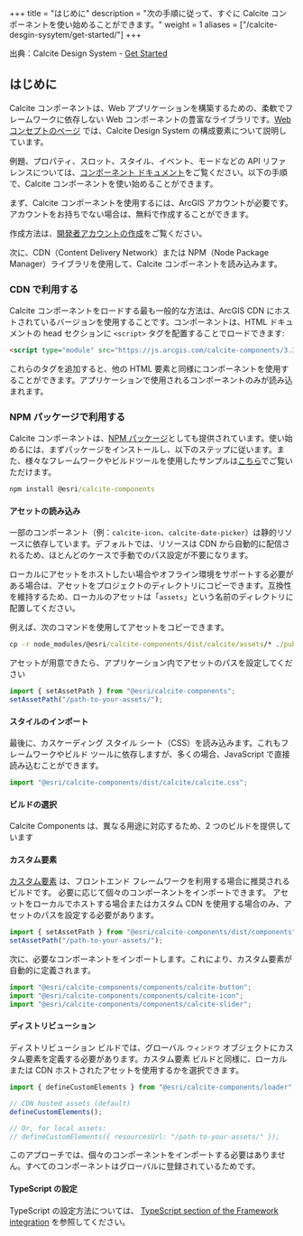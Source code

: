 +++
title = "はじめに"
description = "次の手順に従って、すぐに Calcite コンポーネントを使い始めることができます。"
weight = 1
aliases = ["/calcite-desgin-sysytem/get-started/"]
+++

出典：Calcite Design System - [Get Started](https://developers.arcgis.com/calcite-design-system/get-started/)

## はじめに
Calcite コンポーネントは、Web アプリケーションを構築するための、柔軟でフレームワークに依存しない Web コンポーネントの豊富なライブラリです。[Web コンセプトのページ](https://developers.arcgis.com/calcite-design-system/core-concepts/) では、Calcite Design System の構成要素について説明しています。

例題、プロパティ、スロット、スタイル、イベント、モードなどの API リファレンスについては、[コンポーネント ドキュメント](https://developers.arcgis.com/calcite-design-system/components/)をご覧ください。以下の手順で、Calcite コンポーネントを使い始めることができます。

まず、Calcite コンポーネントを使用するには、ArcGIS アカウントが必要です。アカウントをお持ちでない場合は、無料で作成することができます。

作成方法は、[開発者アカウントの作成](https://esrijapan.github.io/arcgis-dev-resources/guide/get-dev-account/)をご覧ください。

次に、CDN（Content Delivery Network）または NPM（Node Package Manager）ライブラリを使用して、Calcite コンポーネントを読み込みます。

### CDN で利用する
Calcite コンポーネントをロードする最も一般的な方法は、ArcGIS CDN にホストされているバージョンを使用することです。コンポーネントは、HTML ドキュメントの head セクションに `<script>` タグを配置することでロードできます:

``` html
<script type="module" src="https://js.arcgis.com/calcite-components/3.3.3/calcite.esm.js"></script>
```

これらのタグを追加すると、他の HTML 要素と同様にコンポーネントを使用することができます。アプリケーションで使用されるコンポーネントのみが読み込まれます。

### NPM パッケージで利用する
Calcite コンポーネントは、[NPM パッケージ](https://www.npmjs.com/package/@esri/calcite-components)としても提供されています。使い始めるには、まずパッケージをインストールし、以下のステップに従います。また、様々なフレームワークやビルドツールを使用したサンプルは[こちら](https://github.com/Esri/calcite-design-system/tree/main/examples/components)でご覧いただけます。
``` cmd
npm install @esri/calcite-components
```

#### アセットの読み込み
一部のコンポーネント（例：`calcite-icon`、`calcite-date-picker`）は静的リソースに依存しています。デフォルトでは、リソースは CDN から自動的に配信されるため、ほとんどのケースで手動でのパス設定が不要になります。

ローカルにアセットをホストしたい場合やオフライン環境をサポートする必要がある場合は、アセットをプロジェクトのディレクトリにコピーできます。互換性を維持するため、ローカルのアセットは「`assets`」という名前のディレクトリに配置してください。

例えば、次のコマンドを使用してアセットをコピーできます。

```cmd
cp -r node_modules/@esri/calcite-components/dist/calcite/assets/* ./public/assets/
```

アセットが用意できたら、アプリケーション内でアセットのパスを設定してください

```JavaScript
import { setAssetPath } from "@esri/calcite-components";
setAssetPath("/path-to-your-assets/");
```

#### スタイルのインポート
最後に、カスケーディング スタイル シート（CSS）を読み込みます。これもフレームワークやビルド ツールに依存しますが、多くの場合、JavaScript で直接読み込むことができます。
``` js
import "@esri/calcite-components/dist/calcite/calcite.css";
```

#### ビルドの選択
Calcite Components は、異なる用途に対応するため、2 つのビルドを提供しています

#### カスタム要素
[カスタム要素](https://stenciljs.com/docs/custom-elements) は、フロントエンド フレームワークを利用する場合に推奨されるビルドです。 必要に応じて個々のコンポーネントをインポートできます。
アセットをローカルでホストする場合またはカスタム CDN を使用する場合のみ、アセットのパスを設定する必要があります。

``` js
import { setAssetPath } from "@esri/calcite-components/dist/components";
setAssetPath("/path-to-your-assets/");
```
次に、必要なコンポーネントをインポートします。これにより、カスタム要素が自動的に定義されます。
``` js
import "@esri/calcite-components/components/calcite-button";
import "@esri/calcite-components/components/calcite-icon";
import "@esri/calcite-components/components/calcite-slider";
```

#### ディストリビューション
ディストリビューション ビルドでは、グローバル `ウィンドウ` オブジェクトにカスタム要素を定義する必要があります。カスタム要素 ビルドと同様に、ローカルまたは CDN ホストされたアセットを使用するかを選択できます。

``` js
import { defineCustomElements } from "@esri/calcite-components/loader";

// CDN hosted assets (default)
defineCustomElements();

// Or, for local assets:
// defineCustomElements({ resourcesUrl: "/path-to-your-assets/" });
``` 

このアプローチでは、個々のコンポーネントをインポートする必要はありません。すべてのコンポーネントはグローバルに登録されているためです。

#### TypeScript の設定
TypeScript の設定方法については、 [TypeScript section of the Framework integration](https://developers.arcgis.com/calcite-design-system/resources/frameworks/#typescript) を参照してください。



